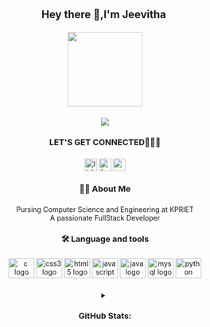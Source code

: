 <h2 align="center">Hey there 👋,I'm Jeevitha ️</h2>

###

<div align="center">
  <img height="150" src="https://camo.githubusercontent.com/374987f773148e46b1851b9e3bc4bf71b182562dd002620ef3e4263cb3997130/68747470733a2f2f6d69726f2e6d656469756d2e636f6d2f6d61782f3837352f312a7164415731546a434e353768316c6275757a766368672e676966"  />
</div>

###

<div align="center">
  <img src="https://visitor-badge.laobi.icu/badge?page_id=Jeevitha-2004.Jeevitha-2004&left_color=purple"  />
</div>

###


<h3 align="center">LET'S GET CONNECTED🤍🤳🏻 </h3>

###

<div align="center">
  <img src="https://img.shields.io/static/v1?message=LinkedIn&logo=linkedin&label=&color=0077B5&logoColor=white&labelColor=&style=for-the-badge" height="25" alt="linkedin logo"  />
  <img src="https://img.shields.io/static/v1?message=HackerRank&logo=hackerrank&label=&color=2EC866&logoColor=white&labelColor=&style=for-the-badge" height="25" alt="hackerrank logo"  />
  <img src="https://img.shields.io/static/v1?message=Gmail&logo=gmail&label=&color=D14836&logoColor=white&labelColor=&style=for-the-badge" height="25" alt="gmail logo"  />
</div>

###

<h3 align="center">👩‍💻 About Me</h3>

###

<p align="center">Pursing Computer Science and Engineering at KPRIET <br>    A passionate FullStack Developer</p>

###

<h3 align="center">🛠 Language and tools</h3>

###

<div align="center">
  <img src="https://cdn.jsdelivr.net/gh/devicons/devicon/icons/c/c-original.svg" height="40" width="52" alt="c logo"  />
  <img src="https://cdn.jsdelivr.net/gh/devicons/devicon/icons/css3/css3-original.svg" height="40" width="52" alt="css3 logo"  />
  <img src="https://cdn.jsdelivr.net/gh/devicons/devicon/icons/html5/html5-original.svg" height="40" width="52" alt="html5 logo"  />
  <img src="https://cdn.jsdelivr.net/gh/devicons/devicon/icons/javascript/javascript-original.svg" height="40" width="52" alt="javascript logo"  />
  <img src="https://cdn.jsdelivr.net/gh/devicons/devicon/icons/java/java-original.svg" height="40" width="52" alt="java logo"  />
  <img src="https://cdn.jsdelivr.net/gh/devicons/devicon/icons/mysql/mysql-original.svg" height="40" width="52" alt="mysql logo"  />
  <img src="https://cdn.jsdelivr.net/gh/devicons/devicon/icons/python/python-original.svg" height="40" width="52" alt="python logo"  />
</div>

###

<div align="center">
<details>
<summary> <h3> GitHub Stats: </h3> </summary>

![](https://github-readme-stats.vercel.app/api?username=Jeevitha-2004&theme=dark&hide_border=false&include_all_commits=false&count_private=false)<br/>
![](https://github-readme-streak-stats.herokuapp.com/?user=Jeevitha-2004&theme=dark&hide_border=false)<br/>
![](https://github-readme-stats.vercel.app/api/top-langs/?username=Jeevitha-2004&theme=dark&hide_border=false&include_all_commits=false&count_private=false&layout=compact)

---





</details>

</div>



